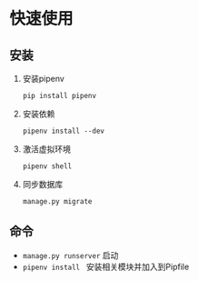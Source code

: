 # 快速使用

## 安装

1. 安装pipenv
    ```
    pip install pipenv
    ```
2. 安装依赖
    ```
    pipenv install --dev
    ```
3. 激活虚拟环境
    ```
    pipenv shell
    ```
4. 同步数据库
    ```
    manage.py migrate
    ```

## 命令

- `manage.py runserver` 启动
- `pipenv install ` 安装相关模块并加入到Pipfile